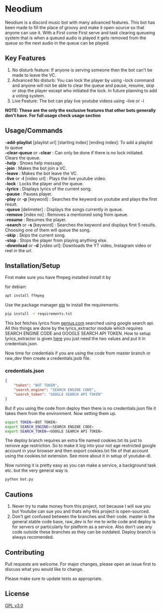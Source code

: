 # Neodium

Neodium is a discord music bot with many advanced features. This bot has been made to fill the place of groovy and make it open-source so that anyone can use it. With a First come First serve and task clearing queueing system that is when a queued audio is played it gets removed from the queue so the next audio in the queue can be played.

## Key Features

1. No disturb feature: If anyone is serving someone then the bot can't be made to leave the VC.
2. Advanced No disturb: You can lock the player by using -lock command and anyone will not be able to clear the queue and pause, resume, skip or stop the player except who initiated the lock. In future planning to add a voting system.
3. Live Feature: The bot can play live youtube videos using -live or -l <youtube live url> 

**NOTE: These are the only the exclusive features that other bots generally don't have. For full usage check usage section**

## Usage/Commands

**-add-playlist** [playlist url] [starting index] [ending index]: To add a playlist to queue  
**-clear-queue** or **-clear** : Can only be done if there is no lock initiated. Clears the queue.  
**-help** : Shows help message.  
**-join** : Makes the bot join a VC.         
**-leave** : Makes the bot leave the VC.  
**-live** or **-l** [video url] : Plays the live youtube video.   
**-lock** : Locks the player and the queue.  
**-lyrics** : Displays lyrics of the current song.  
**-pause** : Pauses player.  
**-play** or **-p** [keyword] : Searches the keyword on youtube and plays the first result.   
**-queue** [delimeter] : Displays the songs currently in queue.  
**-remove** [index no] : Removes a mentioned song from queue.       
**-resume** : Resumes the player.  
**-search** or **-s** [keyword] : Searches the keyword and displays first 5 results. Choosing one of them will queue the song.    
**-skip** : Skips the current song.  
**-stop** : Stops the player from playing anything else.  
**-download** or **-d** [video url]: Downloads the YT video, Instagram video or reel in the url.  

## Installation/Setup

First make sure you have ffmpeg installed install it by

for debian:
```bash
apt install ffmpeg
```

Use the package manager [pip](https://pip.pypa.io/en/stable/) to install the requirements.

```bash
pip install -r requirements.txt
```

This bot fetches lyrics from [genius.com](https://genius.com) searched using google search api. All this things are done by the lyrics_extractor module which requires SEARCH ENGINE CODE and GOOGLE SEARCH API TOKEN. How to setup lyrics_extractor is given [here](https://www.geeksforgeeks.org/create-a-gui-to-extract-lyrics-from-song-using-python/) you just need the two values and put it in credentials.json.

Now time for credentials if you are using the code from master branch or raw_dev then create a credentials.jsob file.

### credentials.json
```json
{
    "token": "BOT TOKEN",
    "search_engine": "SEARCH ENGINE CODE",
    "search_token": "GOOGLE SEARCH API TOKEN"
}
```
But if you using the code from deploy then there is no credentials.json file it takes them from the environment. Now setting them up.

```bash
export TOKEN=<BOT TOKEN>
export SEARCH_ENGINE=<SEARCH ENGINE CODE>
export SEARCH_TOKEN=<GOOGLE SEARCH API TOKEN>
```

The deploy branch requires an extra file named cookies.txt its just to remove age restriction. So to make it log into your not age restricted google account in your browser and then export cookies.txt file of that account using the cookies.txt extension. See more about it in setup of youtube-dl.

Now running it is pretty easy as you can make a service, a background task etc. but the very general way is 

```bash
python bot.py
```

## Cautions

1. Never try to make money from this project, not because I will sue you but Youtube can sue you and thats why this project is open-sourced.
2. Don't get confused between the branches and their code. master is the general stable code base, raw_dev is for me to write code and deploy is for servers or particularly for platform as a service. Also don't use any code outside these branches as they can be outdated. Deploy branch is always recomended.

## Contributing
Pull requests are welcome. For major changes, please open an issue first to discuss what you would like to change.

Please make sure to update tests as appropriate.

## License
[GPL v3.0](https://github.com/pritam20ps05/neodium/blob/proj-info/LICENSE)
